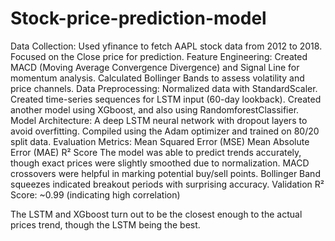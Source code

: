 # Stock-price-prediction-model

Data Collection:
  Used yfinance to fetch AAPL stock data from 2012 to 2018.
  Focused on the Close price for prediction.
Feature Engineering:
  Created MACD (Moving Average Convergence Divergence) and Signal Line for momentum analysis.
  Calculated Bollinger Bands to assess volatility and price channels.
Data Preprocessing:
  Normalized data with StandardScaler.
  Created time-series sequences for LSTM input (60-day lookback).
  Created another model using XGboost, and also using RandomforestClassifier.
Model Architecture:
  A deep LSTM neural network with dropout layers to avoid overfitting.
  Compiled using the Adam optimizer and trained on 80/20 split data.
Evaluation Metrics:
  Mean Squared Error (MSE)
  Mean Absolute Error (MAE)
  R² Score
The model was able to predict trends accurately, though exact prices were slightly smoothed due to normalization.
MACD crossovers were helpful in marking potential buy/sell points.
Bollinger Band squeezes indicated breakout periods with surprising accuracy.
Validation R² Score: ~0.99 (indicating high correlation)

The LSTM and XGboost turn out to be the closest enough to the actual prices trend, though the LSTM being the best.

